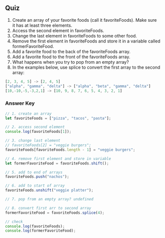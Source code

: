 ## Quiz

1. Create an array of your favorite foods (call it favoriteFoods). Make sure it has at least three elements.
2. Access the second element in favoriteFoods.
3. Change the last element in favoriteFoods to some other food.
4. Remove the first element in favoriteFoods and store it in a variable called formerFavoriteFood.
5. Add a favorite food to the back of the favoriteFoods array.
6. Add a favorite food to the front of the favoriteFoods array.
7. What happens when you try to pop from an empty array?
8. In the examples below, use splice to convert the first array to the second array:

```js
[2, 3, 4, 5] -> [2, 4, 5]
["alpha", "gamma", "delta"] -> ["alpha", "beta", "gamma", "delta"]
[10,-10,-5,-3,2,1] -> [10, 9, 8, 7, 6, 5, 4, 3, 2, 1]
```

### Answer Key

```js
// 1. create an array
let favoriteFoods = ["pizza", "tacos", "pasta"];

// 2. access second element
console.log(favoriteFoods[1]);

// 3. change last element
// favoriteFoods[2] = "veggie burgers";
favoriteFoods[favoriteFoods.length - 1] = "veggie burgers";

// 4. remove first element and store in variable
let formerFavoriteFood = favoriteFoods.shift();

// 5. add to end of arrays
favoriteFoods.push("nachos");

// 6. add to start of array
favoriteFoods.unshift("veggie platter");

// 7. pop from an empty array? undefined

// 8. convert first arr to second array
formerFavoriteFood = favoriteFoods.splice(4);

// check
console.log(favoriteFoods);
console.log(formerFavoriteFood);
```
